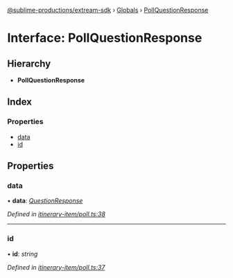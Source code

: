 [@sublime-productions/extream-sdk](../README.md) › [Globals](../globals.md) › [PollQuestionResponse](pollquestionresponse.md)

# Interface: PollQuestionResponse

## Hierarchy

* **PollQuestionResponse**

## Index

### Properties

* [data](pollquestionresponse.md#data)
* [id](pollquestionresponse.md#id)

## Properties

###  data

• **data**: *[QuestionResponse](questionresponse.md)*

*Defined in [itinerary-item/poll.ts:38](https://github.com/Extream-SaaS/ex-sdk/blob/fc506a8/src/itinerary-item/poll.ts#L38)*

___

###  id

• **id**: *string*

*Defined in [itinerary-item/poll.ts:37](https://github.com/Extream-SaaS/ex-sdk/blob/fc506a8/src/itinerary-item/poll.ts#L37)*
